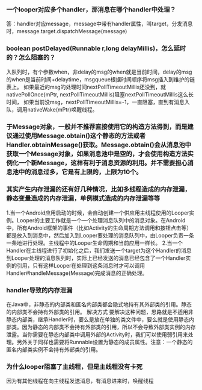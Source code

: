 ### 一个looper对应多个handler，那消息在哪个handler中处理？
答：handler对应message，message中带有handler属性，叫target，分发消息时，message.target.dispatchMessage(message)

### boolean postDelayed(Runnable r,long delayMillis)，怎么延时的？怎么阻塞的？
入队列时，有个参数when，非delay的msg的when就是当前时间，delay的msg的when是当前时间+delaytime，msgqueue根据时间顺序将msg插入到维护的链表上。
如果最近的msg的处理时间nextPollTimeoutMillis还没到，就nativePollOnce(mPtr, nextPollTimeoutMillis)阻塞nextPollTimeoutMillis这么长时间，
如果当前没msg，nextPollTimeoutMillis=-1，一直阻塞，直到有消息入队，调用nativeWake(mPtr)唤醒线程。

### 于Message对象，一般并不推荐直接使用它的构造方法得到，而是建议通过使用Message.obtain()这个静态的方法或者Handler.obtainMessage()获取。Message.obtain()会从消息池中获取一个Message对象，如果消息池中是空的，才会使用构造方法实例化一个新Message，这样有利于消息资源的利用。并不需要担心消息池中的消息过多，它是有上限的，上限为10个。

### 其实产生内存泄漏的还有好几种情况，比如多线程造成的内存泄漏，静态变量造成的内存泄漏，单例模式造成的内存泄漏等等


1.当一个Android应用启动的时候，会自动创建一个供应用主线程使用的Looper实例。Looper的主要工作就是一个一个处理消息队列中的消息对象。在Android中，所有Android框架的事件（比如Activity的生命周期方法调用和按钮点击等）都是放入到消息中，然后加入到Looper要处理的消息队列中，由Looper负责一条一条地进行处理。主线程中的Looper生命周期和当前应用一样长。
2.当一个Handler在主线程进行了初始化之后，我们发送一个target为这个Handler的消息到Looper处理的消息队列时，实际上已经发送的消息已经包含了一个Handler实例的引用，只有这样Looper在处理到这条消息时才可以调用Handler#handleMessage(Message)完成消息的正确处理。

### handler导致的内存泄漏
在Java中，非静态的内部类和匿名内部类都会隐式地持有其外部类的引用。静态的内部类不会持有外部类的引用。
解决方式
要解决这种问题，思路就是不适用非静态内部类，继承Handler时，要么是放在单独的类文件中，要么就是使用静态内部类。因为静态的内部类不会持有外部类的引用，所以不会导致外部类实例的内存泄露。当你需要在静态内部类中调用外部的Activity时，我们可以使用弱引用来处理。另外关于同样也需要将Runnable设置为静态的成员属性。注意：一个静态的匿名内部类实例不会持有外部类的引用。

### 为什么looper阻塞了主线程，但是主线程没有卡死
因为有其他线程在向主线程发送消息，有消息进来时，唤醒线程

